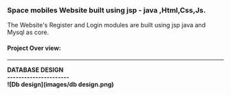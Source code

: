 <h3>Space mobiles Website built using jsp - java ,Html,Css,Js.</h3>
The Website's Register and Login modules are built using jsp java and Mysql as core.<br>
<h4>Project Over view:<h4>
<hr></hr>
DATABASE DESIGN <br>
----------------------<br>
![Db design](images/db design.png)

